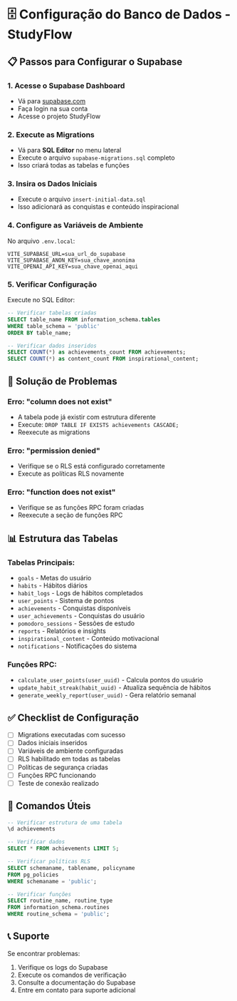 # 🗄️ Configuração do Banco de Dados - StudyFlow

## 📋 Passos para Configurar o Supabase

### 1. **Acesse o Supabase Dashboard**
- Vá para [supabase.com](https://supabase.com)
- Faça login na sua conta
- Acesse o projeto StudyFlow

### 2. **Execute as Migrations**
- Vá para **SQL Editor** no menu lateral
- Execute o arquivo `supabase-migrations.sql` completo
- Isso criará todas as tabelas e funções

### 3. **Insira os Dados Iniciais**
- Execute o arquivo `insert-initial-data.sql`
- Isso adicionará as conquistas e conteúdo inspiracional

### 4. **Configure as Variáveis de Ambiente**
No arquivo `.env.local`:
```env
VITE_SUPABASE_URL=sua_url_do_supabase
VITE_SUPABASE_ANON_KEY=sua_chave_anonima
VITE_OPENAI_API_KEY=sua_chave_openai_aqui
```

### 5. **Verificar Configuração**
Execute no SQL Editor:
```sql
-- Verificar tabelas criadas
SELECT table_name FROM information_schema.tables 
WHERE table_schema = 'public' 
ORDER BY table_name;

-- Verificar dados inseridos
SELECT COUNT(*) as achievements_count FROM achievements;
SELECT COUNT(*) as content_count FROM inspirational_content;
```

## 🚨 Solução de Problemas

### **Erro: "column does not exist"**
- A tabela pode já existir com estrutura diferente
- Execute: `DROP TABLE IF EXISTS achievements CASCADE;`
- Reexecute as migrations

### **Erro: "permission denied"**
- Verifique se o RLS está configurado corretamente
- Execute as políticas RLS novamente

### **Erro: "function does not exist"**
- Verifique se as funções RPC foram criadas
- Reexecute a seção de funções RPC

## 📊 Estrutura das Tabelas

### **Tabelas Principais:**
- `goals` - Metas do usuário
- `habits` - Hábitos diários
- `habit_logs` - Logs de hábitos completados
- `user_points` - Sistema de pontos
- `achievements` - Conquistas disponíveis
- `user_achievements` - Conquistas do usuário
- `pomodoro_sessions` - Sessões de estudo
- `reports` - Relatórios e insights
- `inspirational_content` - Conteúdo motivacional
- `notifications` - Notificações do sistema

### **Funções RPC:**
- `calculate_user_points(user_uuid)` - Calcula pontos do usuário
- `update_habit_streak(habit_uuid)` - Atualiza sequência de hábitos
- `generate_weekly_report(user_uuid)` - Gera relatório semanal

## ✅ Checklist de Configuração

- [ ] Migrations executadas com sucesso
- [ ] Dados iniciais inseridos
- [ ] Variáveis de ambiente configuradas
- [ ] RLS habilitado em todas as tabelas
- [ ] Políticas de segurança criadas
- [ ] Funções RPC funcionando
- [ ] Teste de conexão realizado

## 🔧 Comandos Úteis

```sql
-- Verificar estrutura de uma tabela
\d achievements

-- Verificar dados
SELECT * FROM achievements LIMIT 5;

-- Verificar políticas RLS
SELECT schemaname, tablename, policyname 
FROM pg_policies 
WHERE schemaname = 'public';

-- Verificar funções
SELECT routine_name, routine_type 
FROM information_schema.routines 
WHERE routine_schema = 'public';
```

## 📞 Suporte

Se encontrar problemas:
1. Verifique os logs do Supabase
2. Execute os comandos de verificação
3. Consulte a documentação do Supabase
4. Entre em contato para suporte adicional
